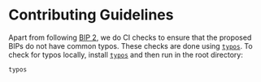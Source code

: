 # Contributing Guidelines

Apart from following [BIP 2](./bip-0002.mediawiki),
we do CI checks to ensure that the proposed BIPs do not have common typos.
These checks are done using [`typos`](https://github.com/crate-ci/typos).
To check for typos locally,
install [`typos`](https://github.com/crate-ci/typos)
and then run in the root directory:

```bash
typos
```

